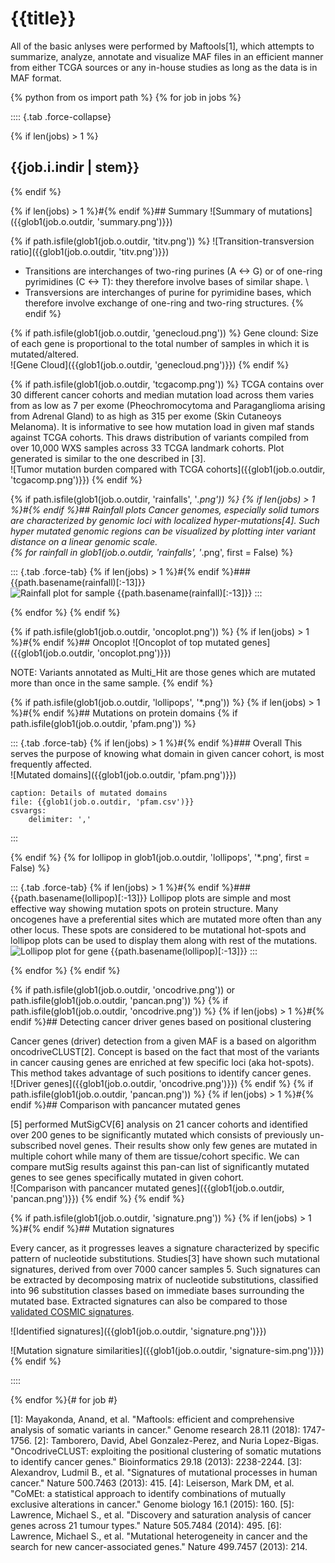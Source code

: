 # {{title}}

All of the basic anlyses were performed by Maftools[1], which attempts to summarize, analyze, annotate and visualize MAF files in an efficient manner from either TCGA sources or any in-house studies as long as the data is in MAF format.

{% python from os import path %}
{% for job in jobs %}

:::: {.tab .force-collapse}

{% 	if len(jobs) > 1 %}
## {{job.i.indir | stem}}
{% 	endif %}

{% 	if len(jobs) > 1 %}#{% endif %}## Summary
![Summary of mutations]({{glob1(job.o.outdir, 'summary.png')}})

{% 	if path.isfile(glob1(job.o.outdir, 'titv.png')) %}
![Transition-transversion ratio]({{glob1(job.o.outdir, 'titv.png')}})
- Transitions are interchanges of two-ring purines (A &lt;-&gt; G) or of one-ring pyrimidines (C &lt;-&gt; T): they therefore involve bases of similar shape. \
- Transversions are interchanges of purine for pyrimidine bases, which therefore involve exchange of one-ring and two-ring structures.
{% 	endif %}

{% 	if path.isfile(glob1(job.o.outdir, 'genecloud.png')) %}
Gene clound: Size of each gene is proportional to the total number of samples in which it is mutated/altered. \
![Gene Cloud]({{glob1(job.o.outdir, 'genecloud.png')}})
{% 	endif %}

{% 	if path.isfile(glob1(job.o.outdir, 'tcgacomp.png')) %}
TCGA contains over 30 different cancer cohorts and median mutation load across them varies from as low as 7 per exome (Pheochromocytoma and Paraganglioma arising from Adrenal Gland) to as high as 315 per exome (Skin Cutaneoys Melanoma). It is informative to see how mutation load in given maf stands against TCGA cohorts. This draws distribution of variants compiled from over 10,000 WXS samples across 33 TCGA landmark cohorts. Plot generated is similar to the one described in [3]. \
![Tumor mutation burden compared with TCGA cohorts]({{glob1(job.o.outdir, 'tcgacomp.png')}})
{% 	endif %}


{% 	if path.isfile(glob1(job.o.outdir, 'rainfalls', '*.png')) %}
{% 		if len(jobs) > 1 %}#{% endif %}## Rainfall plots
Cancer genomes, especially solid tumors are characterized by genomic loci with localized hyper-mutations[4]. Such hyper mutated genomic regions can be visualized by plotting inter variant distance on a linear genomic scale. \
{% 		for rainfall in glob1(job.o.outdir, 'rainfalls', '*.png', first = False) %}

::: {.tab .force-tab}
{% 			if len(jobs) > 1 %}#{% endif %}### {{path.basename(rainfall)[:-13]}}
![Rainfall plot for sample {{path.basename(rainfall)[:-13]}}]({{rainfall}})
:::

{% 		endfor %}
{% 	endif %}

{% 	if path.isfile(glob1(job.o.outdir, 'oncoplot.png')) %}
{% 		if len(jobs) > 1 %}#{% endif %}## Oncoplot
![Oncoplot of top mutated genes]({{glob1(job.o.outdir, 'oncoplot.png')}})

NOTE: Variants annotated as Multi_Hit are those genes which are mutated more than once in the same sample.
{% 	endif %}

{% 	if path.isfile(glob1(job.o.outdir, 'lollipops', '*.png')) %}
{% 		if len(jobs) > 1 %}#{% endif %}## Mutations on protein domains
{% 		if path.isfile(glob1(job.o.outdir, 'pfam.png')) %}

::: {.tab .force-tab}
{% 			if len(jobs) > 1 %}#{% endif %}### Overall
This serves the purpose of knowing what domain in given cancer cohort, is most frequently affected. \
![Mutated domains]({{glob1(job.o.outdir, 'pfam.png')}})

```table
caption: Details of mutated domains
file: {{glob1(job.o.outdir, 'pfam.csv')}}
csvargs:
	delimiter: ','
```
:::

{% 		endif %}
{% 		for lollipop in glob1(job.o.outdir, 'lollipops', '*.png', first = False) %}

::: {.tab .force-tab}
{% 			if len(jobs) > 1 %}#{% endif %}### {{path.basename(lollipop)[:-13]}}
Lollipop plots are simple and most effective way showing mutation spots on protein structure. Many oncogenes have a preferential sites which are mutated more often than any other locus. These spots are considered to be mutational hot-spots and lollipop plots can be used to display them along with rest of the mutations. \
![Lollipop plot for gene {{path.basename(lollipop)[:-13]}}]({{lollipop}})
:::

{% 		endfor %}
{% 	endif %}

{% 	if path.isfile(glob1(job.o.outdir, 'oncodrive.png')) or path.isfile(glob1(job.o.outdir, 'pancan.png')) %}
{% 		if path.isfile(glob1(job.o.outdir, 'oncodrive.png')) %}
{% 		if len(jobs) > 1 %}#{% endif %}## Detecting cancer driver genes based on positional clustering

Cancer genes (driver) detection from a given MAF is a based on algorithm oncodriveCLUST[2]. Concept is based on the fact that most of the variants in cancer causing genes are enriched at few specific loci (aka hot-spots). This method takes advantage of such positions to identify cancer genes. \
![Driver genes]({{glob1(job.o.outdir, 'oncodrive.png')}})
{%  	endif %}
{% 		if path.isfile(glob1(job.o.outdir, 'pancan.png')) %}
{% 		if len(jobs) > 1 %}#{% endif %}## Comparison with pancancer mutated genes

[5] performed MutSigCV[6] analysis on 21 cancer cohorts and identified over 200 genes to be significantly mutated which consists of previously un-subscribed novel genes. Their results show only few genes are mutated in multiple cohort while many of them are tissue/cohort specific. We can compare mutSig results against this pan-can list of significantly mutated genes to see genes specifically mutated in given cohort. \
![Comparison with pancancer mutated genes]({{glob1(job.o.outdir, 'pancan.png')}})
{%  	endif %}
{%  endif %}

{% 	if path.isfile(glob1(job.o.outdir, 'signature.png')) %}
{% 		if len(jobs) > 1 %}#{% endif %}## Mutation signatures

Every cancer, as it progresses leaves a signature characterized by specific pattern of nucleotide substitutions. Studies[3] have shown such mutational signatures, derived from over 7000 cancer samples 5. Such signatures can be extracted by decomposing matrix of nucleotide substitutions, classified into 96 substitution classes based on immediate bases surrounding the mutated base. Extracted signatures can also be compared to those [validated COSMIC signatures](http://cancer.sanger.ac.uk/cosmic/signatures).

![Identified signatures]({{glob1(job.o.outdir, 'signature.png')}})

![Mutation signature similarities]({{glob1(job.o.outdir, 'signature-sim.png')}})
{%  endif %}

::::

{% endfor %}{# for job #}

[1]: Mayakonda, Anand, et al. "Maftools: efficient and comprehensive analysis of somatic variants in cancer." Genome research 28.11 (2018): 1747-1756.
[2]: Tamborero, David, Abel Gonzalez-Perez, and Nuria Lopez-Bigas. "OncodriveCLUST: exploiting the positional clustering of somatic mutations to identify cancer genes." Bioinformatics 29.18 (2013): 2238-2244.
[3]: Alexandrov, Ludmil B., et al. "Signatures of mutational processes in human cancer." Nature 500.7463 (2013): 415.
[4]: Leiserson, Mark DM, et al. "CoMEt: a statistical approach to identify combinations of mutually exclusive alterations in cancer." Genome biology 16.1 (2015): 160.
[5]: Lawrence, Michael S., et al. "Discovery and saturation analysis of cancer genes across 21 tumour types." Nature 505.7484 (2014): 495.
[6]: Lawrence, Michael S., et al. "Mutational heterogeneity in cancer and the search for new cancer-associated genes." Nature 499.7457 (2013): 214.
